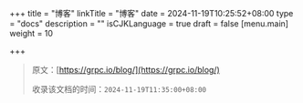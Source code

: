 +++
title = "博客"
linkTitle = "博客"
date = 2024-11-19T10:25:52+08:00
type = "docs"
description = ""
isCJKLanguage = true
draft = false
[menu.main]
    weight = 10

+++

> 原文：[https://grpc.io/blog/](https://grpc.io/blog/)
>
> 收录该文档的时间：`2024-11-19T11:35:00+08:00`



